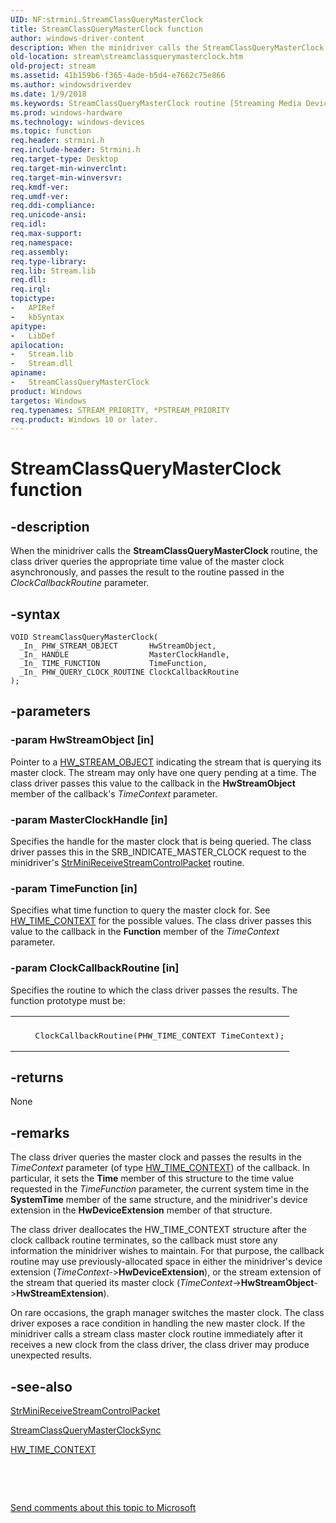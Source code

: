```yaml
---
UID: NF:strmini.StreamClassQueryMasterClock
title: StreamClassQueryMasterClock function
author: windows-driver-content
description: When the minidriver calls the StreamClassQueryMasterClock routine, the class driver queries the appropriate time value of the master clock asynchronously, and passes the result to the routine passed in the ClockCallbackRoutine parameter.
old-location: stream\streamclassquerymasterclock.htm
old-project: stream
ms.assetid: 41b159b6-f365-4ade-b5d4-e7662c75e866
ms.author: windowsdriverdev
ms.date: 1/9/2018
ms.keywords: StreamClassQueryMasterClock routine [Streaming Media Devices], strclass-routines_2049b544-0e7a-4c12-801b-15d0a4a7ce6c.xml, stream.streamclassquerymasterclock, strmini/StreamClassQueryMasterClock, StreamClassQueryMasterClock
ms.prod: windows-hardware
ms.technology: windows-devices
ms.topic: function
req.header: strmini.h
req.include-header: Strmini.h
req.target-type: Desktop
req.target-min-winverclnt: 
req.target-min-winversvr: 
req.kmdf-ver: 
req.umdf-ver: 
req.ddi-compliance: 
req.unicode-ansi: 
req.idl: 
req.max-support: 
req.namespace: 
req.assembly: 
req.type-library: 
req.lib: Stream.lib
req.dll: 
req.irql: 
topictype:
-	APIRef
-	kbSyntax
apitype:
-	LibDef
apilocation:
-	Stream.lib
-	Stream.dll
apiname:
-	StreamClassQueryMasterClock
product: Windows
targetos: Windows
req.typenames: STREAM_PRIORITY, *PSTREAM_PRIORITY
req.product: Windows 10 or later.
---
```


# StreamClassQueryMasterClock function


## -description


When the minidriver calls the <b>StreamClassQueryMasterClock</b> routine, the class driver queries the appropriate time value of the master clock asynchronously, and passes the result to the routine passed in the <i>ClockCallbackRoutine</i> parameter.


## -syntax


````
VOID StreamClassQueryMasterClock(
  _In_ PHW_STREAM_OBJECT       HwStreamObject,
  _In_ HANDLE                  MasterClockHandle,
  _In_ TIME_FUNCTION           TimeFunction,
  _In_ PHW_QUERY_CLOCK_ROUTINE ClockCallbackRoutine
);
````


## -parameters




### -param HwStreamObject [in]

Pointer to a <a href="..\strmini\ns-strmini-_hw_stream_object.md">HW_STREAM_OBJECT</a> indicating the stream that is querying its master clock. The stream may only have one query pending at a time. The class driver passes this value to the callback in the <b>HwStreamObject</b> member of the callback's <i>TimeContext</i> parameter.


### -param MasterClockHandle [in]

Specifies the handle for the master clock that is being queried. The class driver passes this in the SRB_INDICATE_MASTER_CLOCK request to the minidriver's <a href="https://msdn.microsoft.com/library/windows/hardware/ff568467">StrMiniReceiveStreamControlPacket</a> routine.


### -param TimeFunction [in]

Specifies what time function to query the master clock for. See <a href="..\strmini\ns-strmini-_hw_time_context.md">HW_TIME_CONTEXT</a> for the possible values. The class driver passes this value to the callback in the <b>Function</b> member of the <i>TimeContext</i> parameter.


### -param ClockCallbackRoutine [in]

Specifies the routine to which the class driver passes the results. The function prototype must be:

<div class="code"><span codelanguage=""><table>
<tr>
<th></th>
</tr>
<tr>
<td>
<pre>    ClockCallbackRoutine(PHW_TIME_CONTEXT TimeContext);</pre>
</td>
</tr>
</table></span></div>

## -returns



None




## -remarks



The class driver queries the master clock and passes the results in the <i>TimeContext</i> parameter (of type <a href="..\strmini\ns-strmini-_hw_time_context.md">HW_TIME_CONTEXT</a>) of the callback. In particular, it sets the <b>Time</b> member of this structure to the time value requested in the <i>TimeFunction</i> parameter, the current system time in the <b>SystemTime</b> member of the same structure, and the minidriver's device extension in the <b>HwDeviceExtension</b> member of that structure.

The class driver deallocates the HW_TIME_CONTEXT structure after the clock callback routine terminates, so the callback must store any information the minidriver wishes to maintain. For that purpose, the callback routine may use previously-allocated space in either the minidriver's device extension (<i>TimeContext-</i>&gt;<b>HwDeviceExtension</b>), or the stream extension of the stream that queried its master clock (<i>TimeContext</i>-&gt;<b>HwStreamObject</b>-&gt;<b>HwStreamExtension</b>).

On rare occasions, the graph manager switches the master clock. The class driver exposes a race condition in handling the new master clock. If the minidriver calls a stream class master clock routine immediately after it receives a new clock from the class driver, the class driver may produce unexpected results.




## -see-also

<a href="https://msdn.microsoft.com/library/windows/hardware/ff568467">StrMiniReceiveStreamControlPacket</a>



<a href="..\strmini\nf-strmini-streamclassquerymasterclocksync.md">StreamClassQueryMasterClockSync</a>



<a href="..\strmini\ns-strmini-_hw_time_context.md">HW_TIME_CONTEXT</a>



 

 

<a href="mailto:wsddocfb@microsoft.com?subject=Documentation%20feedback [stream\stream]:%20StreamClassQueryMasterClock routine%20 RELEASE:%20(1/9/2018)&amp;body=%0A%0APRIVACY STATEMENT%0A%0AWe use your feedback to improve the documentation. We don't use your email address for any other purpose, and we'll remove your email address from our system after the issue that you're reporting is fixed. While we're working to fix this issue, we might send you an email message to ask for more info. Later, we might also send you an email message to let you know that we've addressed your feedback.%0A%0AFor more info about Microsoft's privacy policy, see http://privacy.microsoft.com/en-us/default.aspx." title="Send comments about this topic to Microsoft">Send comments about this topic to Microsoft</a>

